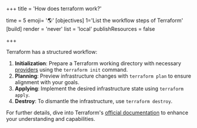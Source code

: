 +++
title = 'How does terraform work?'

time = 5
emoji= '🌎'
[objectives]
    1='List the workflow steps of Terraform'
[build]
  render = 'never'
  list = 'local'
  publishResources = false

+++

Terraform has a structured workflow:

1. **Initialization**: Prepare a Terraform working directory with necessary [providers](https://developer.hashicorp.com/terraform/language/providers/configuration) using the `terraform init` command.
2. **Planning**: Preview infrastructure changes with `terraform plan` to ensure alignment with your goals.
3. **Applying**: Implement the desired infrastructure state using `terraform apply`.
4. **Destroy**: To dismantle the infrastructure, use `terraform destroy`.

For further details, dive into Terraform's [official documentation](https://developer.hashicorp.com/terraform/docs) to enhance your understanding and capabilities.
